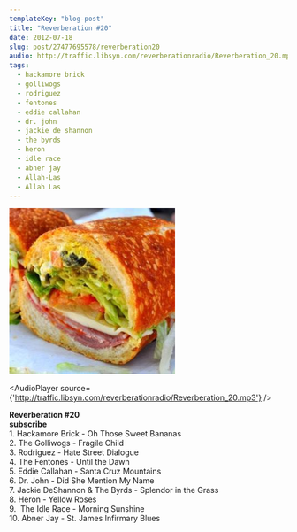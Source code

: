 ```yaml
---
templateKey: "blog-post"
title: "Reverberation #20"
date: 2012-07-18
slug: post/27477695578/reverberation20
audio: http://traffic.libsyn.com/reverberationradio/Reverberation_20.mp3
tags:
  - hackamore brick
  - golliwogs
  - rodriguez
  - fentones
  - eddie callahan
  - dr. john
  - jackie de shannon
  - the byrds
  - heron
  - idle race
  - abner jay
  - Allah-Las
  - Allah Las
---
```


![Reverberation #20](../images/1f1c569e3eab8f6a3fefccbee8a6f2f3aa3ffd27df2f3e0105efb210b2d8f697.jpg)

<AudioPlayer source={'http://traffic.libsyn.com/reverberationradio/Reverberation_20.mp3'} />

<p><strong>Reverberation #20<br /><a href="http://itunes.apple.com/us/podcast/reverberation-radio/id520739212?ign-mpt=uo%3D4" title="subscribe" target="_blank">subscribe</a><br /></strong>1. Hackamore Brick - Oh Those Sweet Bananas <br />2. The Golliwogs - Fragile Child<br />3. Rodriguez - Hate Street Dialogue <br />4. The Fentones - Until the Dawn<br />5. Eddie Callahan - Santa Cruz Mountains<br />6. Dr. John - Did She Mention My Name<br />7. Jackie DeShannon &amp; The Byrds - Splendor in the Grass<br />8. Heron - Yellow Roses<br />9. &nbsp;The Idle Race - Morning Sunshine<br />10. Abner Jay - St. James Infirmary Blues</p>
